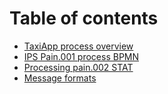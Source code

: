 # Table of contents

* [TaxiApp process overview](README.md)
* [IPS Pain.001 process BPMN](ips-pain.001-process-bpmn.md)
* [Processing pain.002 STAT](processing-pain.002-stat.md)
* [Message formats](message-formats.md)
